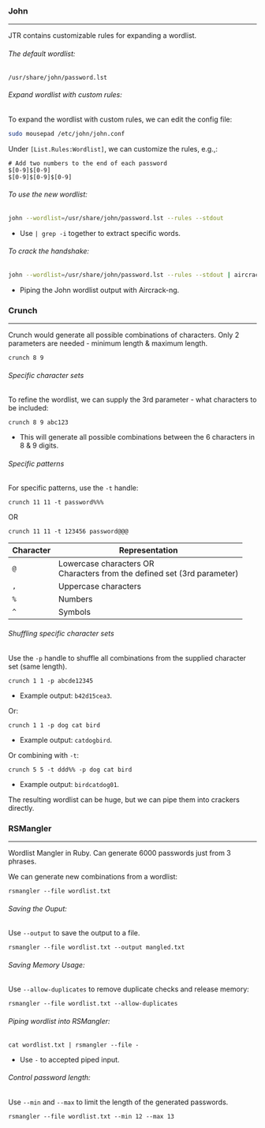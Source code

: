 ### John
---
JTR contains customizable rules for expanding a wordlist.

###### The default wordlist:
```
/usr/share/john/password.lst
```

###### Expand wordlist with custom rules:
To expand the wordlist with custom rules, we can edit the config file:
```sh
sudo mousepad /etc/john/john.conf
```

Under `[List.Rules:Wordlist]`, we can customize the rules, e.g.,:
```
# Add two numbers to the end of each password
$[0-9]$[0-9]
$[0-9]$[0-9]$[0-9]
```

###### To use the new wordlist:
```sh
john --wordlist=/usr/share/john/password.lst --rules --stdout
```
- Use `| grep -i` together to extract specific words.

###### To crack the handshake:
```sh
john --wordlist=/usr/share/john/password.lst --rules --stdout | aircrack-ng -e <AP essid> -w - <.cap file>
```
- Piping the John wordlist output with Aircrack-ng.

### Crunch
---
Crunch would generate all possible combinations of characters. Only 2 parameters are needed - minimum length & maximum length.
```
crunch 8 9
```

###### Specific character sets
To refine the wordlist, we can supply the 3rd parameter - what characters to be included:
```
crunch 8 9 abc123
```
- This will generate all possible combinations between the 6 characters in 8 & 9 digits.

###### Specific patterns
For specific patterns, use the `-t` handle:
```
crunch 11 11 -t password%%%
```
OR
```
crunch 11 11 -t 123456 password@@@
```

| Character | Representation                                                             |
| --------- | -------------------------------------------------------------------------- |
| `@`       | Lowercase characters OR<br>Characters from the defined set (3rd parameter) |
| `,`       | Uppercase characters                                                       |
| `%`       | Numbers                                                                    |
| `^`       | Symbols                                                                    |
###### Shuffling specific character sets
Use the `-p` handle to shuffle all combinations from the supplied character set (same length).
```
crunch 1 1 -p abcde12345
```
- Example output: `b42d15cea3`.

Or:
```
crunch 1 1 -p dog cat bird
```
- Example output: `catdogbird`.

Or combining with `-t`:
```
crunch 5 5 -t ddd%% -p dog cat bird
```
- Example output: `birdcatdog01`.

The resulting wordlist can be huge, but we can pipe them into crackers directly.

### RSMangler
---
Wordlist Mangler in Ruby. Can generate 6000 passwords just from 3 phrases.

We can generate new combinations from a wordlist:
```
rsmangler --file wordlist.txt
```

###### Saving the Ouput:
Use `--output` to save the output to a file.
```
rsmangler --file wordlist.txt --output mangled.txt
```

###### Saving Memory Usage:
Use `--allow-duplicates` to remove duplicate checks and release memory:
```
rsmangler --file wordlist.txt --allow-duplicates
```

###### Piping wordlist into RSMangler:
```
cat wordlist.txt | rsmangler --file -
```
- Use `-` to accepted piped input.

###### Control password length:
Use `--min` and `--max` to limit the length of the generated passwords.
```
rsmangler --file wordlist.txt --min 12 --max 13
```